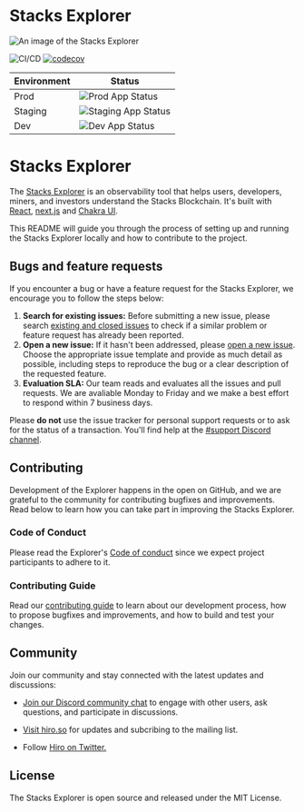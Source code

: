 # Stacks Explorer


![An image of the Stacks Explorer](/explorer-image.png 'Stacks Explorer')


![CI/CD](https://github.com/blockstack/explorer/actions/workflows/ci.yml/badge.svg)
[![codecov](https://codecov.io/gh/hirosystems/explorer/branch/main/graph/badge.svg?token=03EGMFTMO0)](https://app.codecov.io/gh/hirosystems/explorer)

| Environment | Status                                                                                                                                                         |
|-------------|----------------------------------------------------------------------------------------------------------------------------------------------------------------|
| Prod        | ![Prod App Status](https://argo-cd.hiro.tools/api/badge?name=explorer&revision=true)          |
| Staging     | ![Staging App Status](https://argo-cd.stg.hiro.tools/api/badge?name=explorer&revision=true) |
| Dev         | ![Dev App Status](https://argo-cd.dev.hiro.tools/api/badge?name=explorer&revision=true)    |


# Stacks Explorer

The [Stacks Explorer](https://explorer.hiro.so/) is an observability tool that helps users, developers, miners, and investors understand the Stacks Blockchain. It's built with [React](https://reactjs.org/), [next.js](https://nextjs.org/) and [Chakra UI](https://chakra-ui.com/).

This README will guide you through the process of setting up and running the Stacks Explorer locally and how to contribute to the project.

## Bugs and feature requests

If you encounter a bug or have a feature request for the Stacks Explorer, we encourage you to follow the steps below:

 1. **Search for existing issues:** Before submitting a new issue, please search [existing and closed issues](https://github.com/hirosystems/explorer/issues) to check if a similar problem or feature request has already been reported.
 1. **Open a new issue:** If it hasn't been addressed, please [open a new issue](https://github.com/hirosystems/explorer/issues/new/choose). Choose the appropriate issue template and provide as much detail as possible, including steps to reproduce the bug or a clear description of the requested feature.
 1. **Evaluation SLA:** Our team reads and evaluates all the issues and pull requests. We are avaliable Monday to Friday and we make a best effort to respond within 7 business days.

Please **do not** use the issue tracker for personal support requests or to ask for the status of a transaction. You'll find help at the [#support Discord channel](https://discord.com/channels/621759717756370964/625538774230892545).


## Contributing

Development of the Explorer happens in the open on GitHub, and we are grateful to the community for contributing bugfixes and improvements. Read below to learn how you can take part in improving the Stacks Explorer.

### Code of Conduct
Please read the Explorer's [Code of conduct](https://github.com/hirosystems/explorer/blob/main/CODE_OF_CONDUCT.md) since we expect project participants to adhere to it. 

### Contributing Guide
Read our [contributing guide](https://github.com/hirosystems/explorer/blob/main/.github/CONTRIBUTING.md) to learn about our development process, how to propose bugfixes and improvements, and how to build and test your changes.


## Community

Join our community and stay connected with the latest updates and discussions:

- [Join our Discord community chat](https://discord.gg/ZQR6cyZC) to engage with other users, ask questions, and participate in discussions.

- [Visit hiro.so](https://www.hiro.so/) for updates and subcribing to the mailing list.

- Follow [Hiro on Twitter.](https://twitter.com/hirosystems)

## License

The Stacks Explorer is open source and released under the MIT License.
